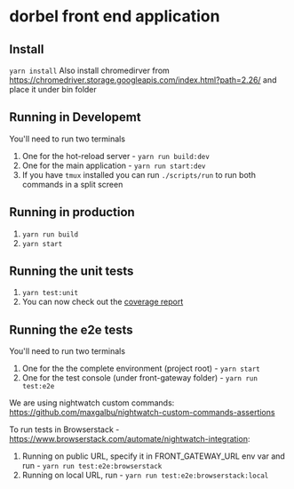 # dorbel front end application

## Install
``yarn install``
Also install chromedirver from https://chromedriver.storage.googleapis.com/index.html?path=2.26/ and place it under bin folder

## Running in Developemt
You'll need to run two terminals
1. One for the hot-reload server - ``yarn run build:dev``
2. One for the main application - ``yarn run start:dev``
3. If you have ``tmux`` installed you can run ``./scripts/run`` to run both commands in a split screen

## Running in production
1. ``yarn run build``
2. ``yarn start``

## Running the unit tests
1. ``yarn test:unit``
2. You can now check out the [coverage report](https://codecov.io/gh/dorbel-tech/dorbel-app)

## Running the e2e tests
You'll need to run two terminals
1. One for the the complete environment (project root) - ``yarn start``
2. One for the test console (under front-gateway folder) - ``yarn run test:e2e``

We are using nightwatch custom commands: https://github.com/maxgalbu/nightwatch-custom-commands-assertions

To run tests in Browserstack - https://www.browserstack.com/automate/nightwatch-integration:
1. Running on public URL, specify it in FRONT_GATEWAY_URL env var and run - ``yarn run test:e2e:browserstack``
2. Running on local URL, run - ``yarn run test:e2e:browserstack:local``
